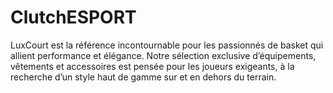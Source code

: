 # ClutchESPORT
LuxCourt est la référence incontournable pour les passionnés de basket qui allient performance et élégance. Notre sélection exclusive d’équipements, vêtements et accessoires est pensée pour les joueurs exigeants, à la recherche d’un style haut de gamme sur et en dehors du terrain.
